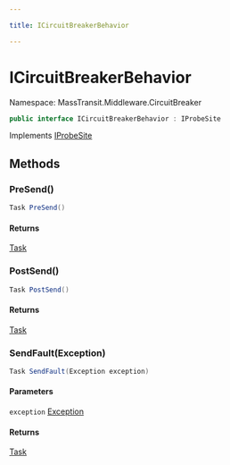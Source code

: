 ```yaml
---

title: ICircuitBreakerBehavior

---
```


# ICircuitBreakerBehavior

Namespace: MassTransit.Middleware.CircuitBreaker

```csharp
public interface ICircuitBreakerBehavior : IProbeSite
```

Implements [IProbeSite](../../masstransit-abstractions/masstransit/iprobesite)

## Methods

### **PreSend()**

```csharp
Task PreSend()
```

#### Returns

[Task](https://learn.microsoft.com/en-us/dotnet/api/system.threading.tasks.task)<br/>

### **PostSend()**

```csharp
Task PostSend()
```

#### Returns

[Task](https://learn.microsoft.com/en-us/dotnet/api/system.threading.tasks.task)<br/>

### **SendFault(Exception)**

```csharp
Task SendFault(Exception exception)
```

#### Parameters

`exception` [Exception](https://learn.microsoft.com/en-us/dotnet/api/system.exception)<br/>

#### Returns

[Task](https://learn.microsoft.com/en-us/dotnet/api/system.threading.tasks.task)<br/>
